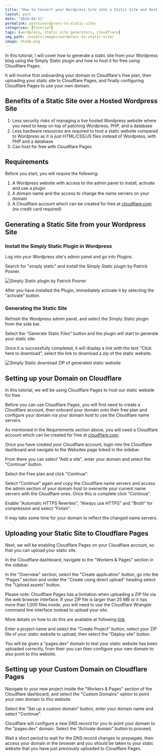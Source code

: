 ```yaml
---
title: "How to Convert your Wordpress Site into a Static Site and Host for Free"
layout: post
date: "2024-04-11"
permalink: posts/wordpress-to-static-site/
categories: [Tutorial]
tags: [wordpress, static site generators, cloudflare]
img_path: /assets/images/wordpress-to-static-site/
image: thumb.png
---
```


In this tutorial, I will cover how to generate a static site from your Wordpress blog using the Simply Static plugin and how to host it for free using Cloudflare Pages.

It will involve first onboarding your domain to Cloudflare's free plan, then uploading your static site to Cloudflare Pages, and finally configuring Cloudflare Pages to use your own domain.

## Benefits of a Static Site over a Hosted Wordpress Site

1. Less security risks of managing a live hosted Wordpress website where you need to keep on top of patching Wordpress, PHP, and a database
2. Less hardware resources are required to host a static website compared to Wordpress as it is just HTML/CSS/JS files instead of Wordpress, with PHP and a database
3. Can host for free with Cloudflare Pages

## Requirements

Before you start, you will require the following:

1. A Wordpress website with access to the admin panel to install, activate and use a plugin
2. A domain name and the access to change the name servers on your domain
3. A Cloudflare account which can be created for free at [cloudflare.com](https://www.cloudflare.com/) (no credit card required)

## Generating a Static Site from your Wordpress Site

### Install the Simply Static Plugin in Wordpress

Log into your Wordpress site's admin panel and go into Plugins.

Search for "simply static" and install the Simply Static plugin by Patrick Posner.

![Simply Static plugin by Patrick Posner](plugin-simply-static.png)

After you have installed the Plugin, immediately activate it by selecting the "activate" button.

### Generating the Static Site

Refresh the Wordpress admin panel, and select the Simply Static plugin from the side bar.

Select the "Generate Static Files" button and the plugin will start to generate your static site.

Once it is successfully completed, it will display a link with the text "Click here to download", select the link to download a zip of the static website.

![Simply Static download ZIP of generated static website](simply-static-download-zip.png)

## Setting up your Domain on Cloudflare

In this tutorial, we will be using Cloudflare Pages to host our static website for free.

Before you can use Cloudflare Pages, you will first need to create a Cloudflare account, then onboard your domain onto their free plan and configure your domain via your domain host to use the Cloudflare name servers.

As mentioned in the Requirements section above, you will need a Cloudflare account which can be created for free at [cloudflare.com](https://www.cloudflare.com/).

Once you have created your Cloudflare account, login into the Cloudflare dashboard and navigate to the Websites page linked in the sidebar.

From there you can select "Add a site", enter your domain and select the "Continue" button.

Select the Free plan and click "Continue".

Select "Continue" again and copy the Cloudflare name servers and access the admin section of your domain host to overwrite your current name servers with the Cloudflare ones. Once this is complete click "Continue".

Enable "Automatic HTTPS Rewrites", "Always use HTTPS" and "Brotli" for compression and select "Finish".

It may take some time for your domain to reflect the changed name servers.

## Uploading your Static Site to Cloudflare Pages

Next, we will be enabling Cloudflare Pages on your Cloudflare account, so that you can upload your static site.

In the Cloudflare dashboard, navigate to the "Workers & Pages" section in the sidebar.

In the "Overview" section, select the "Create application" button, go into the "Pages" section and under the "Create using direct upload" heading select the "Upload assets" button.

Please note: Cloudflare Pages has a limitation when uploading a ZIP file via the web browser interface. If your ZIP file is larger than 25 MB or it has more than 1,000 files inside, you will need to use the Cloudflare Wrangler command line interface instead to upload your site.

More details on how to do this are available at following [link](https://developers.cloudflare.com/workers/wrangler/commands/#pages).

Enter a project name and select the "Create Project" button, select your ZIP file of your static website to upload, then select the "Deploy site" button.

You will be given a "pages.dev" domain to test your static website has been uploaded correctly, from their you can then configure your own domain to also point to this website.

## Setting up your Custom Domain on Cloudflare Pages

Navigate to your new project inside the "Workers & Pages" section of the Cloudflare dashboard, and select the "Custom Domains" option to point your own domain to this website.

Select the "Set up a custom domain" button, enter your domain name and select "Continue".

Cloudflare will configure a new DNS record for you to point your domain to the "pages.dev" domain. Select the "Activate domain" button to proceed.

Wait a short period to wait for the DNS record changes to propagate, then access your domain in the browser and you should be taken to your static website that you have just previously uploaded to Cloudflare Pages.

